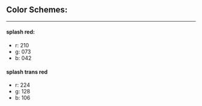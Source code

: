 ## Color Schemes:

-----

#### splash red:

* r: 210
* g: 073
* b: 042

#### splash trans red

* r: 224
* g: 128
* b: 106